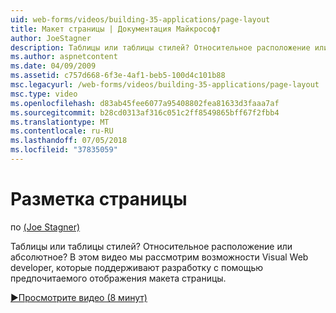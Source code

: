 ```yaml
---
uid: web-forms/videos/building-35-applications/page-layout
title: Макет страницы | Документация Майкрософт
author: JoeStagner
description: Таблицы или таблицы стилей? Относительное расположение или абсолютное? В этом видео будет продемонстрировать возможности Visual Web developer, которая поддерживает разработку с yo...
ms.author: aspnetcontent
ms.date: 04/09/2009
ms.assetid: c757d668-6f3e-4af1-beb5-100d4c101b88
msc.legacyurl: /web-forms/videos/building-35-applications/page-layout
msc.type: video
ms.openlocfilehash: d83ab45fee6077a95408802fea81633d3faaa7af
ms.sourcegitcommit: b28cd0313af316c051c2ff8549865bff67f2fbb4
ms.translationtype: MT
ms.contentlocale: ru-RU
ms.lasthandoff: 07/05/2018
ms.locfileid: "37835059"
---
```

<a name="page-layout"></a>Разметка страницы
====================
по [(Joe Stagner)](https://github.com/JoeStagner)

Таблицы или таблицы стилей? Относительное расположение или абсолютное? В этом видео мы рассмотрим возможности Visual Web developer, которые поддерживают разработку с помощью предпочитаемого отображения макета страницы.

[&#9654;Просмотрите видео (8 минут)](https://channel9.msdn.com/Blogs/ASP-NET-Site-Videos/page-layout)
